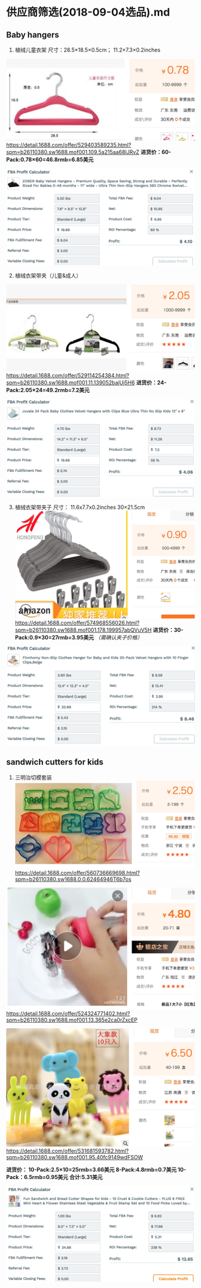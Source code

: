# 供应商筛选(2018-09-04选品).md

## Baby hangers

1. 植绒儿童衣架
尺寸：28.5×18.5×0.5cm；
11.2×7.3×0.2inches

![](media/15361387754742.jpg)
https://detail.1688.com/offer/529403589235.html?spm=b26110380.sw1688.mof001.109.5a215aa68IJRvZ
**进货价：60-Pack:0.78×60=46.8rmb=6.85美元**

![](media/15361398009782.jpg)

2. 植绒衣架带夹（儿童&成人）

![](media/15361402052926.jpg)
https://detail.1688.com/offer/529114254384.html?spm=b26110380.sw1688.mof001.11.139052bajUj5H6
**进货价：24-Pack:2.05×24=49.2rmb=7.2美元**

![](media/15361403844205.jpg)

3. 植绒衣架带夹子
尺寸：
11.6x7.7x0.2inches 
30×21.5cm
![](media/15361415663329.jpg)
https://detail.1688.com/offer/574968556026.html?spm=b26110380.sw1688.mof001.178.199957abQVuV5H
**进货价：30-Pack:0.9×30=27rmb=3.95美元**
*（需确认夹子价格）*

![](media/15361420959169.jpg)

## sandwich cutters for kids
1. 三明治切模套装
![](media/15361581097148.jpg)
https://detail.1688.com/offer/560736669698.html?spm=b26110380.sw1688.0.0.62464946T6b7os

![](media/15361593419889.jpg)
https://detail.1688.com/offer/524324771402.html?spm=b26110380.sw1688.mof001.13.365e2ca0rZxcEP

![](media/15361599077358.jpg)
https://detail.1688.com/offer/531681593782.html?spm=b26110380.sw1688.mof001.95.40fc9149wdFSOW

**进货价：
10-Pack:2.5×10=25rmb=3.66美元
8-Pack:4.8rmb=0.7美元
10-Pack：6.5rmb=0.95美元
合计:5.31美元**

![](media/15361601245597.jpg)




